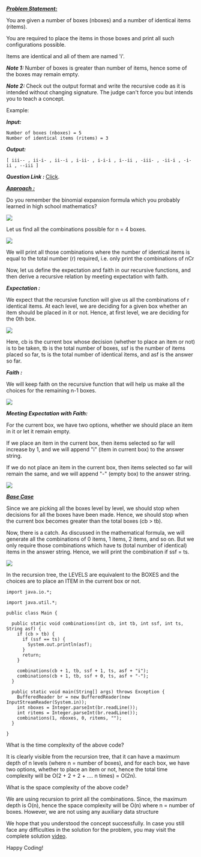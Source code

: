 <i style="text-decoration:underline"><b>Problem Statement: </b></i>

You are given a number of boxes (nboxes) and a number of identical items (ritems).

You are required to place the items in those boxes and print all such configurations possible.

Items are identical and all of them are named 'i'.

<i><b>Note 1: </b></i>Number of boxes is greater than number of items, hence some of the boxes may remain empty.

<i><b>Note 2: </b></i>Check out the output format and write the recursive code as it is intended without changing signature. The judge can't force you but intends you to teach a concept.

Example: 

<i><b>Input: </b></i>
```
Number of boxes (nboxes) = 5
Number of identical items (ritems) = 3
```
<i><b>Output: </b></i>
```
[ iii-- , ii-i- , ii--i , i-ii- , i-i-i , i--ii , -iii- , -ii-i , -i-ii , --iii ]
```
<i><b>Question Link : </b></i>[Click](https://www.pepcoding.com/resources/data-structures-and-algorithms-in-java-levelup/recursion-and-backtracking/combinations-i-official/ojquestion).

<i style="text-decoration:underline"><b>Approach : </b></i>

Do you remember the binomial expansion formula which you probably learned in high school mathematics?

<Img src="https://pepvids.sgp1.cdn.digitaloceanspaces.com/articles/combinations_1/combinations_1_1.png">

Let us find all the combinations possible for n = 4 boxes.

<img src="https://pepvids.sgp1.cdn.digitaloceanspaces.com/articles/combinations_1/combinations_1_2.png">

We will print all those combinations where the number of identical items is equal to the total number (r) required, i.e. only print the combinations of nCr

Now, let us define the expectation and faith in our recursive functions, and then derive a recursive relation by meeting expectation with faith.

<i><b>Expectation : </b></i>

We expect that the recursive function will give us all the combinations of r identical items. At each level, we are deciding for a given box whether an item should be placed in it or not. Hence, at first level, we are deciding for the 0th box.

<img src="https://pepvids.sgp1.cdn.digitaloceanspaces.com/articles/combinations_1/combinations_1_3.png">

Here, cb is the current box whose decision (whether to place an item or not) is to be taken, tb is the total number of boxes, ssf is the number of items placed so far, ts is the total number of identical items, and asf is the answer so far.

<i><b>Faith : </b></i>

We will keep faith on the recursive function that will help us make all the choices for the remaining n-1 boxes.

<img src="https://pepvids.sgp1.cdn.digitaloceanspaces.com/articles/combinations_1/combinations_1_4.png">

<i><b>Meeting Expectation with Faith: </b></i>

For the current box, we have two options, whether we should place an item in it or let it remain empty.

If we place an item in the current box, then items selected so far will increase by 1, and we will append "i" (item in current box) to the answer string.

If we do not place an item in the current box, then items selected so far will remain the same, and we will append "-" (empty box) to the answer string.

<img src="https://pepvids.sgp1.cdn.digitaloceanspaces.com/articles/combinations_1/combinations_1_5.png">

<i style="text-decoration:underline"><b>Base Case </b></i>

Since we are picking all the boxes level by level, we should stop when decisions for all the boxes have been made. Hence, we should stop when the current box becomes greater than the total boxes (cb > tb).

Now, there is a catch. As discussed in the mathematical formula, we will generate all the combinations of 0 items, 1 items, 2 items, and so on. But we only require those combinations which have ts (total number of identical) items in the answer string. Hence, we will print the combination if ssf = ts.

<img src="https://pepvids.sgp1.cdn.digitaloceanspaces.com/articles/combinations_1/combinations_1_6.png">

In the recursion tree, the LEVELS are equivalent to the BOXES and the choices are to place an ITEM in the current box or not.

```
import java.io.*;

import java.util.*;

public class Main {

  public static void combinations(int cb, int tb, int ssf, int ts, String asf) {
    if (cb > tb) {
      if (ssf == ts) {
        System.out.println(asf);
      }
      return;
    }

    combinations(cb + 1, tb, ssf + 1, ts, asf + "i");
    combinations(cb + 1, tb, ssf + 0, ts, asf + "-");
  }

  public static void main(String[] args) throws Exception {
    BufferedReader br = new BufferedReader(new InputStreamReader(System.in));
    int nboxes = Integer.parseInt(br.readLine());
    int ritems = Integer.parseInt(br.readLine());
    combinations(1, nboxes, 0, ritems, "");
  }

}
```

What is the time complexity of the above code?

It is clearly visible from the recursion tree, that it can have a maximum depth of n levels (where n = number of boxes), and for each box, we have two options, whether to place an item or not, hence the total time complexity will be O(2 + 2 + 2 + .... n times) = O(2n).

What is the space complexity of the above code?

We are using recursion to print all the combinations. Since, the maximum depth is O(n), hence the space complexity will be O(n) where n = number of boxes. However, we are not using any auxiliary data structure

We hope that you understood the concept successfully. In case you still face any difficulties in the solution for the problem, you may visit the complete solution [video](https://youtu.be/wOaxJAtJ2Mo).

Happy Coding!